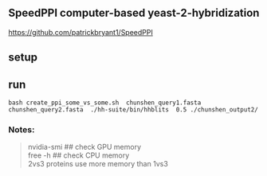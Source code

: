 ## SpeedPPI computer-based yeast-2-hybridization
https://github.com/patrickbryant1/SpeedPPI

## setup

## run
```
bash create_ppi_some_vs_some.sh  chunshen_query1.fasta chunshen_query2.fasta  ./hh-suite/bin/hhblits  0.5 ./chunshen_output2/
```
### Notes:
> nvidia-smi  ## check GPU memory \
> free -h ## check CPU memory \
> 2vs3 proteins use more memory than 1vs3
